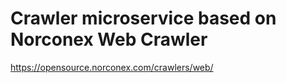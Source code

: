 # Crawler microservice based on Norconex Web Crawler 
https://opensource.norconex.com/crawlers/web/
